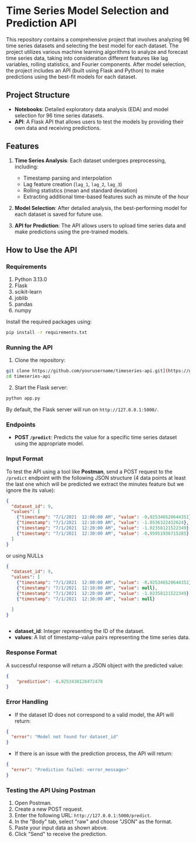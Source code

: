 
# Time Series Model Selection and Prediction API

This repository contains a comprehensive project that involves analyzing 96 time series datasets and selecting the best model for each dataset. The project utilizes various machine learning algorithms to analyze and forecast time series data, taking into consideration different features like lag variables, rolling statistics, and Fourier components. After model selection, the project includes an API (built using Flask and Python) to make predictions using the best-fit models for each dataset.

## Project Structure

- **Notebooks**: Detailed exploratory data analysis (EDA) and model selection for 96 time series datasets.
- **API**: A Flask API that allows users to test the models by providing their own data and receiving predictions.

## Features

1. **Time Series Analysis**: Each dataset undergoes preprocessing, including:
   - Timestamp parsing and interpolation
   - Lag feature creation (`lag_1`, `lag_2`, `lag_3`)
   - Rolling statistics (mean and standard deviation)
   - Extracting additional time-based features such as minute of the hour

2. **Model Selection**: After detailed analysis, the best-performing model for each dataset is saved for future use.

3. **API for Prediction**: The API allows users to upload time series data and make predictions using the pre-trained models.

## How to Use the API

### Requirements

1. Python 3.13.0
2. Flask
3. scikit-learn
4. joblib
5. pandas
6. numpy

Install the required packages using:
```bash
pip install -r requirements.txt
```

### Running the API

1. Clone the repository:
```bash
git clone https://github.com/yourusername/timeseries-api.git](https://github.com/tnen128/Time_Series_Task.git
cd timeseries-api
```

2. Start the Flask server:
```bash
python app.py
```

By default, the Flask server will run on `http://127.0.0.1:5000/`.

### Endpoints

- **POST `/predict`**: Predicts the value for a specific time series dataset using the appropriate model.

### Input Format

To test the API using a tool like **Postman**, send a POST request to the `/predict` endpoint with the following JSON structure (4 data points at least the last one which will be predicted we extract the minutes feature but we ignore the its value):

```json
{
  "dataset_id": 9,
  "values": [
    {"timestamp": "7/1/2021  12:00:00 AM", "value": -0.925346520644351},
    {"timestamp": "7/1/2021  12:10:00 AM", "value": -1.0536322432624},
    {"timestamp": "7/1/2021  12:20:00 AM", "value": -1.02358121522349},
    {"timestamp": "7/1/2021  12:30:00 AM", "value": -0.95951936715285}
  ]
}
```
or using NULLs

```json
{
  "dataset_id": 9,
  "values": [
    {"timestamp": "7/1/2021  12:00:00 AM", "value": -0.925346520644351},
    {"timestamp": "7/1/2021  12:10:00 AM", "value": null},
    {"timestamp": "7/1/2021  12:20:00 AM", "value": -1.02358121522349},
    {"timestamp": "7/1/2021  12:30:00 AM", "value": null}

  ]
}



```

- **dataset_id**: Integer representing the ID of the dataset.
- **values**: A list of timestamp-value pairs representing the time series data.

### Response Format

A successful response will return a JSON object with the predicted value:
```json
{
    "prediction": -0.9253430128472478
}
```

### Error Handling

- If the dataset ID does not correspond to a valid model, the API will return:
```json
{
  "error": "Model not found for dataset_id"
}
```

- If there is an issue with the prediction process, the API will return:
```json
{
  "error": "Prediction failed: <error_message>"
}
```

### Testing the API Using Postman

1. Open Postman.
2. Create a new POST request.
3. Enter the following URL: `http://127.0.0.1:5000/predict`.
4. In the "Body" tab, select "raw" and choose "JSON" as the format.
5. Paste your input data as shown above.
6. Click "Send" to receive the prediction.
